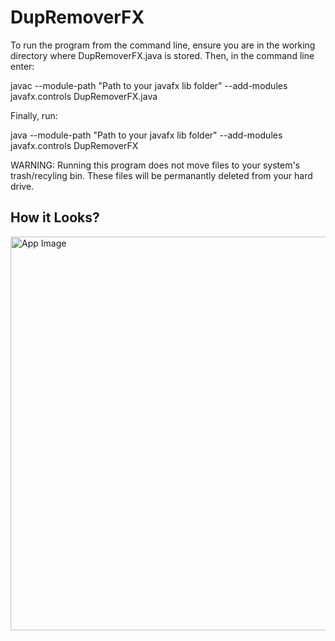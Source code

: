 # DupRemoverFX

To run the program from the command line, ensure you are in the working directory where DupRemoverFX.java is stored. Then, in the command line enter:

javac --module-path "Path to your javafx lib folder" --add-modules javafx.controls DupRemoverFX.java

Finally, run:

java --module-path "Path to your javafx lib folder" --add-modules javafx.controls DupRemoverFX

WARNING: Running this program does not move files to your system's trash/recyling bin. These files will be permanantly deleted from your hard drive.

<h2>How it Looks?</h2>
<img width="630" alt="App Image" src="https://user-images.githubusercontent.com/96704494/147859330-960d4cd3-5510-4e87-9916-d73d5f24d7e5.png">
